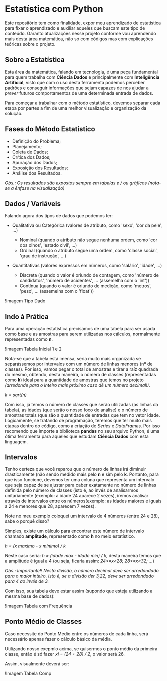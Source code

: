 # Estatística com Python

Este repositório tem como finalidade, expor meu aprendizado de estatística para fixar o aprendizado e auxiliar aqueles que buscam este tipo de conteúdo.
Garanto atualizações nesse projeto conforme vou aprendendo mais desta área matemática, não só com códigos mas com explicações teóricas sobre o projeto.

Sobre a Estatística
-
Esta área da matemática, falando em tecnologia, é uma peça fundamental para quem trabalha com <b>Ciência Dados</b> e principalmente com <b>Inteligência Artificial</b>, visto
que com o uso desta ferramenta podemos perceber padrões e conseguir informações que sejam capazes de nos ajudar a <i>prever</i> futuros comportamentos de uma determinada
entrada de dados.

Para começar a trabalhar com o método estatístico, devemos separar cada etapa por partes a fim de uma melhor visualização e organização da solução.

Fases do Método Estatístico
-
- Definição do Problema;
- Planejamento;
- Coleta de Dados;
- Crítica dos Dados;
- Apuração dos Dados;
- Exposição dos Resultados;
- Análise dos Resultados.

<i>Obs.: Os resultados são expostos sempre em tabelas e / ou gráficos (nota-se a ênfase na visualização)</i>

Dados / Variáveis
-
Falando agora dos tipos de dados que podemos ter:
- Qualitativa ou Categórica (valores de atributo, como 'sexo', 'cor da pele', ...)
    - Nominal (quando o atributo não segue nenhuma ordem, como 'cor dos olhos', 'estado civil', ...)
    - Ordinal (quando o atributo segue uma ordem, como 'classe social', 'grau de instrução', ...)

- Quantitativas (valores expressos em números, como 'salário', 'idade', ...)
    - Discreta (quando o valor é oriundo de contagem, como 'número de candidatos', 'número de acidentes', ... (assemelha com o 'int'))
    - Contínua (quando o valor é oriundo de medição, como 'metros', 'peso', ... (assemelha com o 'float'))

 !Imagem Tipo Dado

Indo à Prática
-
Para uma operação estatística precisamos de uma tabela para ser usada como base e as amostras para serem utilizadas nos cálculos, normalmente representadas como <b>n</b>.

!Imagem Tabela Inicial 1 e 2

Nota-se que a tabela está imensa, seria muito mais organizada se separássemos por intervalos com um número de linhas menores (nº de classes). Por isso, vamos pegar o total
de amostras e tirar a raíz quadrada do mesmo, obtendo, desta maneira, o número de classes (representadas como <b>k</b>) ideal para a quantidade de amostras que temos no projeto <i>(arredonde para o inteiro
mais próximo caso dê um número decimal!)</i>.

<i>k = sqrt(n)</i>

Com isso, já temos o número de classes que serão utilizadas (as linhas da tabela), as idades (que serão o nosso foco de análise) e o número de amostras totais (que são a quantidade
de entradas que tem no vetor idade. Logicamente, se tratando de programação, teremos que ter muito mais etapas dentro do código, como a criação de <i>Series</i> e <i>DataFrames</i>.
Por isso recomendo que importe a biblioteca <b>pandas</b> no seu arquivo Python, é uma ótima ferramenta para aqueles que estudam <b>Ciência Dados</b> com esta linguagem.

Intervalos
-
Tenho certeza que você reparou que o número de linhas irá diminuir drasticamente (não sendo medido mais pelo <b>n</b> e sim pelo <b>k</b>. Portanto, para que isso funcione,
devemos ter uma coluna que representa um intervalo que seja capaz de se ajustar para caber exatamente no número de linhas definida pelo número de classes (isto é, ao invés de
analisarmos unitariamente (exemplo: a idade 24 aparece 2 vezes), iremos analisar através de intervalos entre os números(exemplo: as idades maiores e iguais a 24 e menores que 28,
aparecem 7 vezes).

Note no meu exemplo coloquei um intervalo de 4 números (entre 24 e 28), sabe o porquê disso?

Simples, existe um cálculo para encontrar este número de intervalo chamado <b>amplitude</b>, representado como <b>h</b> no meio estatístico.

<i>h = (x maximo - x minimo) / k</i>

Neste caso seria: <i>h = (idade max - idade min) / k</i>, desta maneira temos que a amplitude é igual a 4 (ou seja, ficaria assim: <i>24<=x<28; 28<=x<32; ...</i>)

<i>Obs.: Importante!! Nesta divisão, o número decimal deve ser arredondado para o maior inteiro. Isto é, se a divisão der 3,22, deve ser arredondado para 4 ao invés de 3.</i>

Com isso, sua tabela deve estar assim (supondo que esteja utilizando a mesma base de dados):

!Imagem Tabela com Frequência

Ponto Médio de Classes
-
Caso necessite do Ponto Médio entre os números de cada linha, será necessário apenas fazer o cálculo básico da média.

Utilizando nosso exepmlo acima, se quisermos o ponto médio da primeira classe, então é só fazer <i>xi = (24 + 28) / 2</i>, o valor será 26.

Assim, visualmente deverá ser:

!Imagem Tabela Comp
